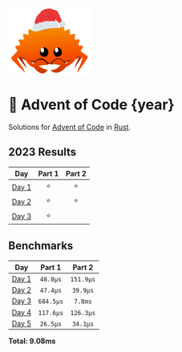 <img src="./.assets/christmas_ferris.png" width="164">

# 🎄 Advent of Code {year}

Solutions for [Advent of Code](https://adventofcode.com/) in [Rust](https://www.rust-lang.org/).

<!--- advent_readme_stars table --->
## 2023 Results

| Day | Part 1 | Part 2 |
| :---: | :---: | :---: |
| [Day 1](https://adventofcode.com/2023/day/1) | ⭐ | ⭐ |
| [Day 2](https://adventofcode.com/2023/day/2) | ⭐ | ⭐ |
| [Day 3](https://adventofcode.com/2023/day/3) | ⭐ |   |
<!--- advent_readme_stars table --->

<!--- benchmarking table --->
## Benchmarks

| Day | Part 1 | Part 2 |
| :---: | :---: | :---:  |
| [Day 1](./src/bin/01.rs) | `48.0µs` | `151.9µs` |
| [Day 2](./src/bin/02.rs) | `47.4µs` | `39.9µs` |
| [Day 3](./src/bin/03.rs) | `684.5µs` | `7.8ms` |
| [Day 4](./src/bin/04.rs) | `117.6µs` | `126.3µs` |
| [Day 5](./src/bin/05.rs) | `26.5µs` | `34.1µs` |

**Total: 9.08ms**
<!--- benchmarking table --->


